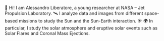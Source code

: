 👋 Hi! I am Alessandro Liberatore, a young researcher at NASA – Jet Propulsion Laboratory. 🛰 
I analyze data and images from different space-based missions to study the Sun and the Sun-Earth interaction. ☀️ 🌍 
In particular, I study the solar atmosphere and eruptive solar events such as Solar Flares and Coronal Mass Ejections.
